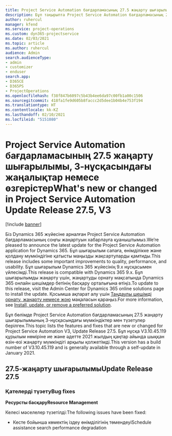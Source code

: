 ```yaml
---
title: Project Service Automation бағдарламасының 27.5 жаңарту шығарылымы, Hotfix, 3-нұсқасындағы жаңалықтар немесе өзгерістер
description: Бұл тақырыпта Project Service Automation бағдарламасының 27.5 жаңарту шығарылымы, Hotfix, 3-нұсқасындағы қолжетімді мүмкіндіктер мен түзетулер берілген.
author: ruhercul
manager: kfend
ms.service: project-operations
ms.custom: dyn365-projectservice
ms.date: 02/03/2021
ms.topic: article
ms.author: ruhercul
audience: Admin
search.audienceType:
- admin
- customizer
- enduser
search.app:
- D365CE
- D365PS
- ProjectOperations
ms.openlocfilehash: f38f847b6097c5b43b4ee6da97c00fb1a00c1506
ms.sourcegitcommit: 418fa1fe9d605b8faccc2d5dee1b04b4e753f194
ms.translationtype: HT
ms.contentlocale: kk-KZ
ms.lasthandoff: 02/10/2021
ms.locfileid: "5151080"
---
```

# <a name="whats-new-or-changed-in-project-service-automation-update-release-275-v3"></a><span data-ttu-id="9b04f-103">Project Service Automation бағдарламасының 27.5 жаңарту шығарылымы, 3-нұсқасындағы жаңалықтар немесе өзгерістер</span><span class="sxs-lookup"><span data-stu-id="9b04f-103">What's new or changed in Project Service Automation Update Release 27.5, V3</span></span>

[!include [banner](../includes/psa-now-project-operations.md)]

<span data-ttu-id="9b04f-104">Біз Dynamics 365 жүйесіне арналған Project Service Automation бағдарламасының соңғы жаңартуын хабарлауға қуаныштымыз.</span><span class="sxs-lookup"><span data-stu-id="9b04f-104">We’re pleased to announce the latest update for the Project Service Automation application for Dynamics 365.</span></span> <span data-ttu-id="9b04f-105">Бұл шығарылым сапаға, өнімділікке және қолдану мүмкіндігіне қатысты маңызды жақсартуларды қамтиды.</span><span class="sxs-lookup"><span data-stu-id="9b04f-105">This release includes some important improvements to quality, performance, and usability.</span></span> <span data-ttu-id="9b04f-106">Бұл шығарылым Dynamics 365 жүйесінің 9.x нұсқасымен үйлесімді.</span><span class="sxs-lookup"><span data-stu-id="9b04f-106">This release is compatible with Dynamics 365 9.x.</span></span> <span data-ttu-id="9b04f-107">Бұл шығарылымды жаңарту үшін, жаңартуды орнату мақсатында Dynamics 365 онлайн шешімдер бетінің басқару орталығына өтіңіз.</span><span class="sxs-lookup"><span data-stu-id="9b04f-107">To update to this release, visit the Admin Center for Dynamics 365 online solutions page to install the update.</span></span> <span data-ttu-id="9b04f-108">Қосымша ақпарат алу үшін [Таңдаулы шешімді орнату, жаңарту немесе жою](https://docs.microsoft.com/power-platform/admin/install-remove-preferred-solution) мақаласын қараңыз.</span><span class="sxs-lookup"><span data-stu-id="9b04f-108">For more information, see [Install, update, or remove a preferred solution](https://docs.microsoft.com/power-platform/admin/install-remove-preferred-solution).</span></span>

<span data-ttu-id="9b04f-109">Бұл бөлімде Project Service Automation бағдарламасының 27.5 жаңарту шығарылымының 3-нұсқасындағы мүмкіндіктер мен түзетулер берілген.</span><span class="sxs-lookup"><span data-stu-id="9b04f-109">This topic lists the features and fixes that are new or changed for Project Service Automation V3, Update Release 27.5.</span></span> <span data-ttu-id="9b04f-110">Бұл нұсқа V3.10.45.119 құрылым нөміріне ие және әдетте 2021 жылдың қаңтар айында шыққан өзін-өзі жаңарту мүмкіндігі арқылы қолжетімді.</span><span class="sxs-lookup"><span data-stu-id="9b04f-110">This version has a build number of V3.10.45.119 and is generally available through a self-update in January 2021.</span></span>

## <a name="update-release-275"></a><span data-ttu-id="9b04f-111">27.5-жаңарту шығарылымы</span><span class="sxs-lookup"><span data-stu-id="9b04f-111">Update Release 27.5</span></span>

### <a name="bug-fixes"></a><span data-ttu-id="9b04f-112">Қателерді түзету</span><span class="sxs-lookup"><span data-stu-id="9b04f-112">Bug fixes</span></span>


<span data-ttu-id="9b04f-113">**Ресурсты басқару**</span><span class="sxs-lookup"><span data-stu-id="9b04f-113">**Resource Management**</span></span>

<span data-ttu-id="9b04f-114">Келесі мәселелер түзетілді:</span><span class="sxs-lookup"><span data-stu-id="9b04f-114">The following issues have been fixed:</span></span>

- <span data-ttu-id="9b04f-115">Кесте бойынша көмектің іздеу өнімділігінің төмендеуі</span><span class="sxs-lookup"><span data-stu-id="9b04f-115">Schedule assistance search performance degradation</span></span>
